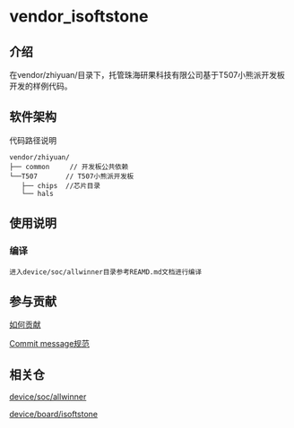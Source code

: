 # vendor_isoftstone

## 介绍
在vendor/zhiyuan/目录下，托管珠海研果科技有限公司基于T507小熊派开发板开发的样例代码。

## 软件架构
代码路径说明

```
vendor/zhiyuan/
├── common     // 开发板公共依赖
└──T507       // T507小熊派开发板
   ├── chips  //芯片目录
   └── hals
```

## 使用说明

### 编译

```
进入device/soc/allwinner目录参考REAMD.md文档进行编译
```

## 参与贡献

[如何贡献](https://gitee.com/openharmony/docs/blob/HEAD/zh-cn/contribute/%E5%8F%82%E4%B8%8E%E8%B4%A1%E7%8C%AE.md)

[Commit message规范](https://gitee.com/openharmony/device_qemu/wikis/Commit%20message%E8%A7%84%E8%8C%83)

## 相关仓

[device/soc/allwinner](https://gitee.com/openharmony/device_soc_allwinner)

[device/board/isoftstone](https://gitee.com/openharmony/device_board_isoftstone)
